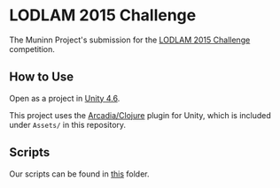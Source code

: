 # LODLAM 2015 Challenge

The Muninn Project's submission for the [LODLAM 2015 Challenge](http://summit2015.lodlam.net/challenge/) competition.

## How to Use

Open as a project in [Unity 4.6](http://unity3d.com/).

This project uses the [Arcadia/Clojure](https://github.com/arcadia-unity/Arcadia) plugin for Unity, which is included under ```Assets/``` in this repository. 

## Scripts

Our scripts can be found in [this](https://github.com/markfarrell/lodlam-2015/tree/master/Assets/Arcadia/Scripts)
folder.
